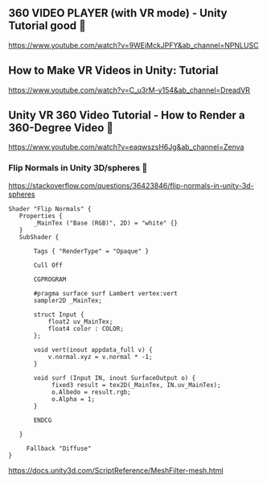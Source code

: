 ## 360 VIDEO PLAYER (with VR mode) - Unity Tutorial good 🔴

https://www.youtube.com/watch?v=9WEjMckJPFY&ab_channel=NPNLUSC

## How to Make VR Videos in Unity: Tutorial
https://www.youtube.com/watch?v=C_u3rM-y154&ab_channel=DreadVR

 ## Unity VR 360 Video Tutorial - How to Render a 360-Degree Video 🔴
 https://www.youtube.com/watch?v=eaqwszsH6Jg&ab_channel=Zenva
 
 
 ### Flip Normals in Unity 3D/spheres 🔴
 https://stackoverflow.com/questions/36423846/flip-normals-in-unity-3d-spheres
 
 ```
 Shader "Flip Normals" {
    Properties {
        _MainTex ("Base (RGB)", 2D) = "white" {}
    }
    SubShader {

        Tags { "RenderType" = "Opaque" }

        Cull Off

        CGPROGRAM

        #pragma surface surf Lambert vertex:vert
        sampler2D _MainTex;

        struct Input {
            float2 uv_MainTex;
            float4 color : COLOR;
        };

        void vert(inout appdata_full v) {
            v.normal.xyz = v.normal * -1;
        }

        void surf (Input IN, inout SurfaceOutput o) {
             fixed3 result = tex2D(_MainTex, IN.uv_MainTex);
             o.Albedo = result.rgb;
             o.Alpha = 1;
        }

        ENDCG

    }

      Fallback "Diffuse"
}
 ```
 
 https://docs.unity3d.com/ScriptReference/MeshFilter-mesh.html
